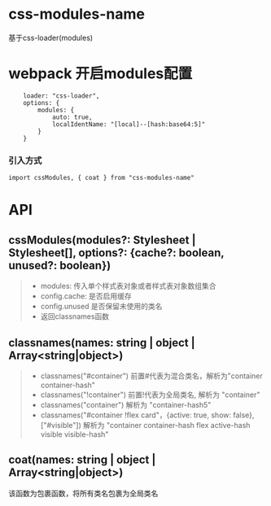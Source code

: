 # css-modules-name

基于css-loader(modules)

# webpack 开启modules配置
```
    loader: "css-loader",
    options: {
        modules: {
            auto: true,
            localIdentName: "[local]--[hash:base64:5]"
        }
    }
```
### 引入方式
```
import cssModules, { coat } from "css-modules-name"
```

# API

## cssModules(modules?: Stylesheet | Stylesheet[], options?: {cache?: boolean, unused?: boolean})    

>* modules: 传入单个样式表对象或者样式表对象数组集合
>* config.cache: 是否启用缓存
>* config.unused 是否保留未使用的类名
>* 返回classnames函数

## classnames(names: string | object | Array<string|object>)

>* classnames("#container") 前置#代表为混合类名，解析为"container container-hash"
>* classnames("!container") 前置!代表为全局类名, 解析为 "container"
>* classnames("container") 解析为 "container-hash5"
>* classnames("#container !flex card"，{active: true, show: false}, ["#visible"]) 解析为 "container container-hash flex active-hash visible visible-hash"

## coat(names: string | object | Array<string|object>)

该函数为包裹函数，将所有类名包裹为全局类名